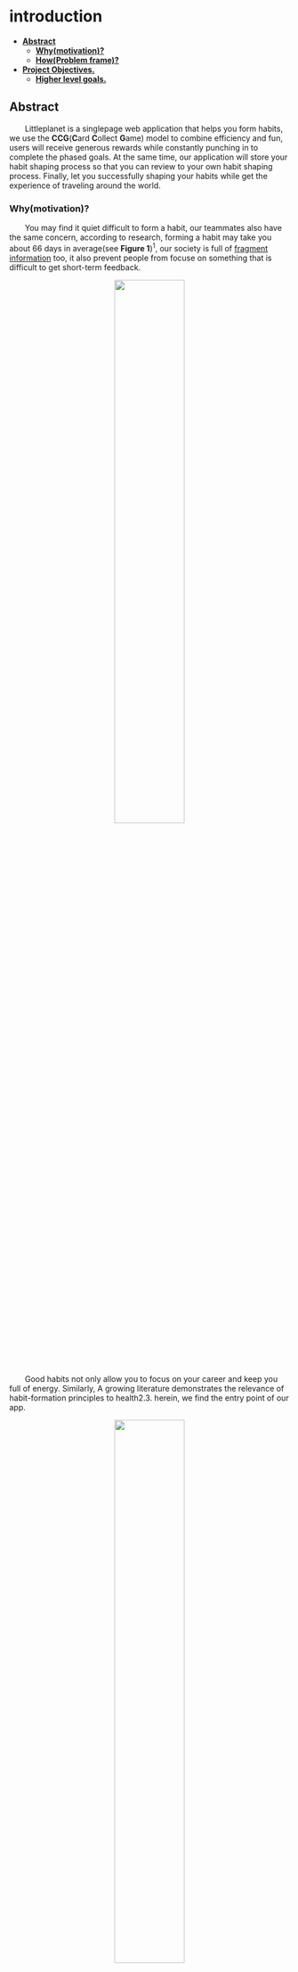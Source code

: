 # introduction
* [**Abstract**](#Abstract)
  * [**Why(motivation)?**](#whymotivation)
  * [**How(Problem frame)?**](#howProblem-frame)
* [**Project Objectives.**](#project-objectives)
  * [**Higher level goals.**](#higher-level-goals)
  
## Abstract
&emsp;&emsp;Littleplanet is a singlepage web application that helps you form habits, we use the **CCG**(**C**ard **C**ollect **G**ame) model to combine efficiency and fun, users will receive generous rewards while constantly punching in to complete the phased goals. At the same time, our application will store your habit shaping process so that you can review to your own habit shaping process. Finally, let you successfully shaping your habits while get the experience of traveling around the world.
  
   
   
### Why(motivation)?
&emsp;&emsp;You may find it quiet difficult to form a habit, our teammates also have the same concern, according to research, forming a habit may take you about 66 days in average(see **Figure 1**)<sup>1</sup>, our society is full of [fragment information](http://github.com) too, it also prevent people from focuse on something that is difficult to get short-term feedback.
    <p align="center">
<img src="https://github.com/Blind4life/Tech/blob/main/N8)MRLSAI7K3M8(PXEYD%7BX7.png?raw=true" width = 50%>
</p>
&emsp;&emsp;Good habits not only allow you to focus on your career and keep you full of energy. Similarly, A growing literature demonstrates the relevance of habit-formation principles to health2.3. herein, we find the entry point of our app.
<p align="center">
<img src="https://github.com/Blind4life/Tech/blob/main/AO%5BB_%5D27%60FAYMBJWKIRI_2K.png?raw=true" width = 50%>
</p>
<b><p align= "center">Figure 1. Habit formation curve</p></b>
> 1. Lally, Phillippa, et al. "How are habits formed: Modelling habit formation in the real world." European journal of social psychology 40.6 (2010): 998-1009.

### How(Problem frame)?
&emsp;&emsp;By investigating the habit forming process, we have summarized several rules of habit forming.
  + Not linear!
   It is worth noting that according to research, this process is not linear, which means that the process of habit shaping requires incremental rewards or feedback, That is, the so-called bottleneck period will be encountered in the 60%-80% phase of building habits.
  + Repetation-feedback model.
  Behavior shaping model that is generally accepted in the psychology academic community is called the repetition-feedback modele, follow the basic The method of the model follows a process of repeating specific behaviors or prohibiting specific behaviors as planned, and obtaining timely feedback.
  + Times is all we need.
  According to Phillippa Lally's famouse theory, It may take 66 days in average to form a habit, but don't worry, we have enough rewards to help you stick to it.

## Project Objectives.
&emsp;&emsp;Our project is designed to help users form habits, By playing CCG games, our main users groups are those people who want to make changes but don't know how, or those who lack of self decipline, and we hope by using our app, users will get following skills.
  + Form some habits(of course!).
  + Become self-disciplined.
  + Getting knowledge of habit forming.  
  
&emsp;&emsp;Habit forming may be a long and difficult process, you may lose motivation during this process, but we are try to make this process more seperately and fun, to help you carry on.

### Higher level goals.
&emsp;&emsp;As we mentioned before, fragment information do great harm to our cognation and knowledge acquisition, we must admit that fragmented information is extremely addictive, The research on fragmented information hazards and its nature is a hot topic in current sociology.  
&emsp;&emsp;by develop this app, we are trying to introduce these features into habit forming, separating the long and slow-feedback habit shaping process, transforming into small goals that are easy to complete and quick to feedback. Finally we want to help people get rid of these addictive information and really focus on their work.

